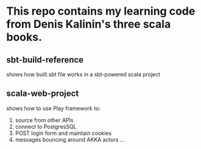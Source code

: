 # This repo contains my learning code from Denis Kalinin's three scala books.

## sbt-build-reference
shows how built.sbt file works in a sbt-powered scala project

## scala-web-project
shows how to use Play framework to:  
1. source from other APIs
2. connect to PostgresSQL
3. POST login form and maintain cookies
4. messages bouncing around AKKA actors
...
